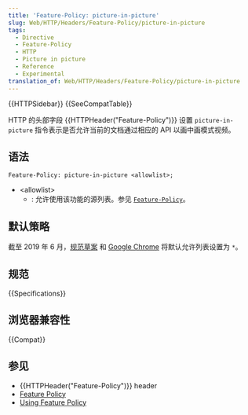 ```yaml
---
title: 'Feature-Policy: picture-in-picture'
slug: Web/HTTP/Headers/Feature-Policy/picture-in-picture
tags:
  - Directive
  - Feature-Policy
  - HTTP
  - Picture in picture
  - Reference
  - Experimental
translation_of: Web/HTTP/Headers/Feature-Policy/picture-in-picture
---
```

{{HTTPSidebar}} {{SeeCompatTable}}

HTTP 的头部字段 {{HTTPHeader("Feature-Policy")}} 设置 `picture-in-picture` 指令表示是否允许当前的文档通过相应的 API 以画中画模式视频。

## 语法

```
Feature-Policy: picture-in-picture <allowlist>;
```

- \<allowlist>
  - : 允许使用该功能的源列表。参见 [`Feature-Policy`](/zh-CN/docs/Web/HTTP/Headers/Feature-Policy#syntax)。

## 默认策略

截至 2019 年 6 月，[规范草案](https://wicg.github.io/picture-in-picture/#feature-policy) 和 [Google Chrome](https://bugs.chromium.org/p/chromium/issues/detail?id=806249#c17) 将默认允许列表设置为 `*`。

## 规范

{{Specifications}}

## 浏览器兼容性

{{Compat}}

## 参见

- {{HTTPHeader("Feature-Policy")}} header
- [Feature Policy](/zh-CN/docs/Web/HTTP/Feature_Policy)
- [Using Feature Policy](/zh-CN/docs/Web/HTTP/Feature_Policy/Using_Feature_Policy)
